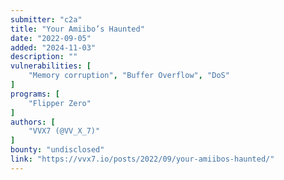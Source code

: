 ```yaml
---
submitter: "c2a"
title: "Your Amiibo’s Haunted"
date: "2022-09-05"
added: "2024-11-03"
description: ""
vulnerabilities: [
    "Memory corruption", "Buffer Overflow", "DoS"
]
programs: [
    "Flipper Zero"
]
authors: [
    "VVX7 (@VV_X_7)"
]
bounty: "undisclosed"
link: "https://vvx7.io/posts/2022/09/your-amiibos-haunted/"
---
```




